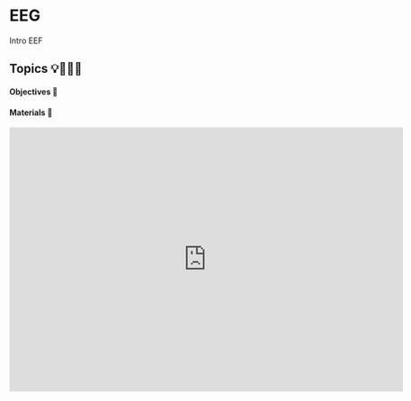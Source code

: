 # EEG

Intro EEF

## Topics 💡👨🏻‍🏫 

#### Objectives 📍

#### Materials 📓
<iframe src="https://docs.google.com/presentation/d/1yKpmC_IW_RYIlym0k5-R5IFWVMI2Henw9WqcUX9cHS8/edit?usp=sharing" frameborder="0" width="700" height="470" allowfullscreen="true" mozallowfullscreen="true" webkitallowfullscreen="true"></iframe>
</br>
</br>
</br>

